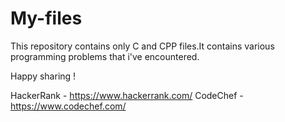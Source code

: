 # My-files

This repository contains only C and CPP files.It contains various programming problems that i've encountered.

Happy sharing !

HackerRank - https://www.hackerrank.com/
CodeChef - https://www.codechef.com/
